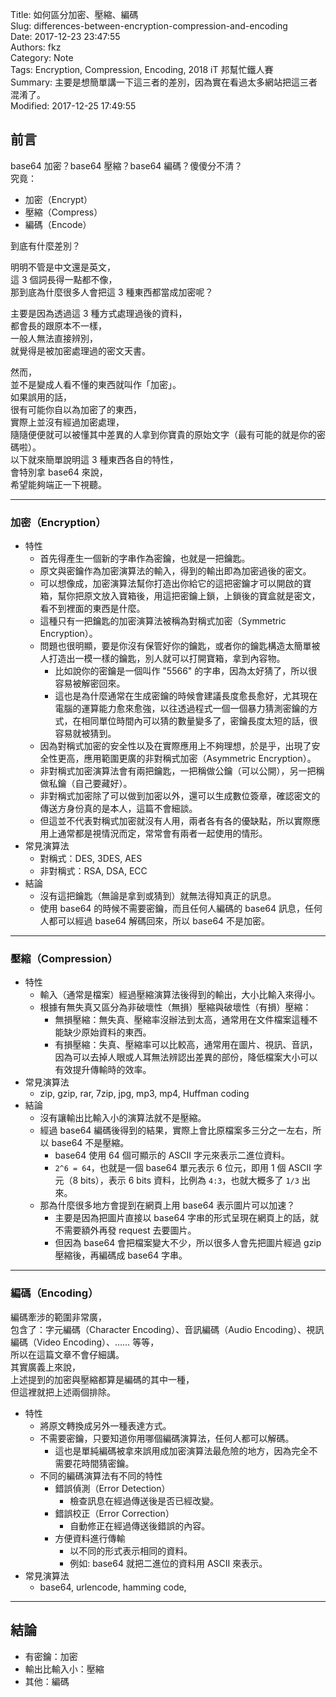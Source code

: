 Title: 如何區分加密、壓縮、編碼  
Slug: differences-between-encryption-compression-and-encoding  
Date: 2017-12-23 23:47:55  
Authors: fkz  
Category: Note  
Tags: Encryption, Compression, Encoding, 2018 iT 邦幫忙鐵人賽  
Summary: 主要是想簡單講一下這三者的差別，因為實在看過太多網站把這三者混淆了。  
Modified: 2017-12-25 17:49:55  
  
  
## 前言  
  
base64 加密？base64 壓縮？base64 編碼？傻傻分不清？  
究竟：  
  
+ 加密（Encrypt）  
+ 壓縮（Compress）  
+ 編碼（Encode）  
  
到底有什麼差別？  
  
明明不管是中文還是英文，  
這 3 個詞長得一點都不像，  
那到底為什麼很多人會把這 3 種東西都當成加密呢？  
  
主要是因為透過這 3 種方式處理過後的資料，  
都會長的跟原本不一樣，  
一般人無法直接辨別，  
就覺得是被加密處理過的密文天書。  
  
然而，  
並不是變成人看不懂的東西就叫作「加密」。  
如果誤用的話，  
很有可能你自以為加密了的東西，  
實際上並沒有經過加密處理，  
隨隨便便就可以被懂其中差異的人拿到你寶貴的原始文字（最有可能的就是你的密碼啦）。  
以下就來簡單說明這 3 種東西各自的特性，  
會特別拿 base64 來說，  
希望能夠端正一下視聽。  
  
---  
  
### 加密（Encryption）  
  
+ 特性  
    + 首先得產生一個新的字串作為密鑰，也就是一把鑰匙。  
    + 原文與密鑰作為加密演算法的輸入，得到的輸出即為加密過後的密文。  
    + 可以想像成，加密演算法幫你打造出你給它的這把密鑰才可以開啟的寶箱，幫你把原文放入寶箱後，用這把密鑰上鎖，上鎖後的寶盒就是密文，看不到裡面的東西是什麼。  
    + 這種只有一把鑰匙的加密演算法被稱為對稱式加密（Symmetric Encryption）。  
    + 問題也很明顯，要是你沒有保管好你的鑰匙，或者你的鑰匙構造太簡單被人打造出一模一樣的鑰匙，別人就可以打開寶箱，拿到內容物。  
        + 比如說你的密鑰是一個叫作 "5566" 的字串，因為太好猜了，所以很容易被解密回來。  
        + 這也是為什麼通常在生成密鑰的時候會建議長度愈長愈好，尤其現在電腦的運算能力愈來愈強，以往透過程式一個一個暴力猜測密鑰的方式，在相同單位時間內可以猜的數量變多了，密鑰長度太短的話，很容易就被猜到。  
    + 因為對稱式加密的安全性以及在實際應用上不夠理想，於是乎，出現了安全性更高，應用範圍更廣的非對稱式加密（Asymmetric Encryption）。  
    + 非對稱式加密演算法會有兩把鑰匙，一把稱做公鑰（可以公開），另一把稱做私鑰（自己要藏好）。  
    + 非對稱式加密除了可以做到加密以外，還可以生成數位簽章，確認密文的傳送方身份真的是本人，這篇不會細談。  
    + 但這並不代表對稱式加密就沒有人用，兩者各有各的優缺點，所以實際應用上通常都是視情況而定，常常會有兩者一起使用的情形。  
+ 常見演算法  
    + 對稱式：DES, 3DES, AES  
    + 非對稱式：RSA, DSA, ECC  
+ 結論  
    + 沒有這把鑰匙（無論是拿到或猜到）就無法得知真正的訊息。  
    + 使用 base64 的時候不需要密鑰，而且任何人編碼的 base64 訊息，任何人都可以經過 base64 解碼回來，所以 base64 不是加密。  
  
---  
  
### 壓縮（Compression）  
  
+ 特性  
    + 輸入（通常是檔案）經過壓縮演算法後得到的輸出，大小比輸入來得小。  
    + 根據有無失真又區分為非破壞性（無損）壓縮與破壞性（有損）壓縮：  
        + 無損壓縮：無失真、壓縮率沒辦法到太高，通常用在文件檔案這種不能缺少原始資料的東西。  
        + 有損壓縮：失真、壓縮率可以比較高，通常用在圖片、視訊、音訊，因為可以去掉人眼或人耳無法辨認出差異的部份，降低檔案大小可以有效提升傳輸時的效率。  
+ 常見演算法  
    + zip, gzip, rar, 7zip, jpg, mp3, mp4, Huffman coding  
+ 結論  
    + 沒有讓輸出比輸入小的演算法就不是壓縮。  
    + 經過 base64 編碼後得到的結果，實際上會比原檔案多三分之一左右，所以 base64 不是壓縮。  
        + base64 使用 64 個可顯示的 ASCII 字元來表示二進位資料。  
        + `2^6 = 64`，也就是一個 base64 單元表示 6 位元，即用 1 個 ASCII 字元（8 bits），表示 6 bits 資料，比例為 `4:3`，也就大概多了 `1/3` 出來。  
    + 那為什麼很多地方會提到在網頁上用 base64 表示圖片可以加速？  
        + 主要是因為把圖片直接以 base64 字串的形式呈現在網頁上的話，就不需要額外再發 request 去要圖片。  
        + 但因為 base64 會把檔案變大不少，所以很多人會先把圖片經過 gzip 壓縮後，再編碼成 base64 字串。  
  
---  
  
### 編碼（Encoding）  
  
編碼牽涉的範圍非常廣，  
包含了：字元編碼（Character Encoding）、音訊編碼（Audio Encoding）、視訊編碼（Video Encoding）、…… 等等，  
所以在這篇文章不會仔細講。  
其實廣義上來說，  
上述提到的加密與壓縮都算是編碼的其中一種，  
但這裡就把上述兩個排除。  
  
+ 特性  
    + 將原文轉換成另外一種表達方式。  
    + 不需要密鑰，只要知道你用哪個編碼演算法，任何人都可以解碼。  
        + 這也是單純編碼被拿來誤用成加密演算法最危險的地方，因為完全不需要花時間猜密鑰。  
    + 不同的編碼演算法有不同的特性  
        + 錯誤偵測（Error Detection）  
            + 檢查訊息在經過傳送後是否已經改變。  
        + 錯誤校正（Error Correction）  
            + 自動修正在經過傳送後錯誤的內容。  
        + 方便資料進行傳輸  
            + 以不同的形式表示相同的資料。  
            + 例如: base64 就把二進位的資料用 ASCII 來表示。  
+ 常見演算法  
    + base64, urlencode, hamming code,  
  
---  
  
## 結論  
  
+ 有密鑰：加密  
+ 輸出比輸入小：壓縮  
+ 其他：編碼  
